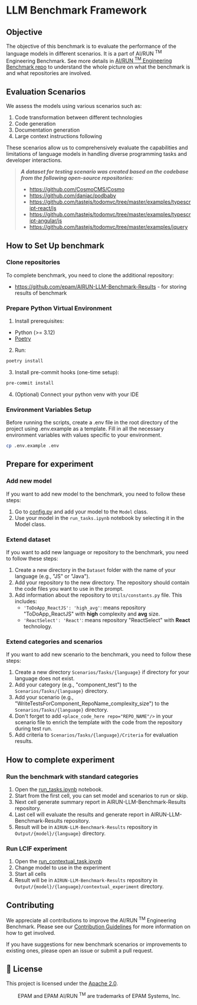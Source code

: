 # LLM Benchmark Framework

## Objective

The objective of this benchmark is to evaluate the performance of the language models in different scenarios. It is a part of AI/RUN <sup>TM</sup> Engineering Benchmark. See more details
in [AI/RUN <sup>TM</sup> Engineering Benchmark repo](https://github.com/epam/AIRUN-Engineering-Benchmark) to understand the whole picture on what the benchmark is and what repositories are involved.

## Evaluation Scenarios

We assess the models using various scenarios such as:

1. Code transformation between different technologies
2. Code generation
3. Documentation generation
4. Large context instructions following

These scenarios allow us to comprehensively evaluate the capabilities and limitations of language models in handling diverse programming tasks and developer interactions.

> _**A dataset for testing scenario was created based on the codebase from the following open-source repositories:**_
> - https://github.com/CosmoCMS/Cosmo
> - https://github.com/danjac/podbaby
> - https://github.com/tastejs/todomvc/tree/master/examples/typescript-react/js
> - https://github.com/tastejs/todomvc/tree/master/examples/typescript-angular/js
> - https://github.com/tastejs/todomvc/tree/master/examples/jquery

## How to Set Up benchmark

### Clone repositories

To complete benchmark, you need to clone the additional repository:

- https://github.com/epam/AIRUN-LLM-Benchmark-Results - for storing results of benchmark

### Prepare Python Virtual Environment

1. Install prerequisites:
- Python (>= 3.12)
- [Poetry](https://python-poetry.org/)

2. Run:
  ```bash
  poetry install
  ```

3. Install pre-commit hooks (one-time setup):
  ```bash
  pre-commit install
  ```

4. (Optional) Connect your python venv with your IDE

### Environment Variables Setup

Before running the scripts, create a .env file in the root directory of the project using .env.example as a template. Fill in all the necessary environment variables with values specific to your
environment.

```bash 
cp .env.example .env
```

## Prepare for experiment

### Add new model

If you want to add new model to the benchmark, you need to follow these steps:

1. Go to [config.py](Utils/llm/config.py) and add your model to the `Model` class.
2. Use your model in the `run_tasks.ipynb` notebook by selecting it in the Model class.

### Extend dataset

If you want to add new language or repository to the benchmark, you need to follow these steps:

1. Create a new directory in the `Dataset` folder with the name of your language (e.g., "JS" or "Java").
2. Add your repository to the new directory. The repository should contain the code files you want to use in the prompt.
3. Add information about the repository to `Utils/constants.py` file. This includes:
    - `'ToDoApp_ReactJS': 'high_avg'`: means repository "ToDoApp_ReactJS" with **high** complexity and **avg** size.
    - `'ReactSelect': 'React'`: means repository "ReactSelect" with **React** technology.

### Extend categories and scenarios

If you want to add new scenario to the benchmark, you need to follow these steps:

1. Create a new directory `Scenarios/Tasks/{language}` if directory for your language does not exist.
2. Add your category (e.g., "component_test") to the `Scenarios/Tasks/{language}` directory.
3. Add your scenario (e.g., "WriteTestsForComponent_RepoName_complexity_size") to the `Scenarios/Tasks/{language}` directory.
4. Don't forget to add `<place_code_here repo="REPO_NAME"/>` in your scenario file to enrich the template with the code from the repository during test run.
5. Add criteria to `Scenarios/Tasks/{language}/Criteria` for evaluation results.

## How to complete experiment

### Run the benchmark with standard categories

1. Open the [run_tasks.ipynb](run_tasks.ipynb) notebook.
2. Start from the first cell, you can set model and scenarios to run or skip.
3. Next cell generate summary report in AIRUN-LLM-Benchmark-Results repository.
4. Last cell will evaluate the results and generate report in AIRUN-LLM-Benchmark-Results repository.
5. Result will be in `AIRUN-LLM-Benchmark-Results` repository in `Output/{model}/{language}` directory.

### Run LCIF experiment

1. Open the [run_contextual_task.ipynb](run_contextual_task.ipynb)
2. Change model to use in the experiment
3. Start all cells
4. Result will be in `AIRUN-LLM-Benchmark-Results` repository in `Output/{model}/{language}/contextual_experiment` directory.

## Contributing

We appreciate all contributions to improve the AI/RUN <sup>TM</sup> Engineering Benchmark. Please see
our [Contribution Guidelines](CONTRIBUTING.md) for more information on how to get involved.

If you have suggestions for new benchmark scenarios or improvements to existing ones, please open an issue or submit a pull request.

## 📄 License

This project is licensed under the [Apache 2.0](/LICENSE).

<p align="center">
  EPAM and EPAM AI/RUN <sup>TM</sup> are trademarks of EPAM Systems, Inc. 
</p>

